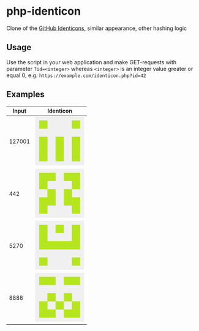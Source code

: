 # php-identicon

Clone of the [GitHub Identicons](https://github.com/blog/1586-identicons), similar appearance, other hashing logic

## Usage

Use the script in your web application and make GET-requests with parameter `?id=<integer>` whereas `<integer>` is an integer value greater or equal 0, e.g. `https://example.com/identicon.php?id=42`

## Examples

| Input  | Identicon                               |
| ------ | --------------------------------------- |
| 127001 | ![Example 127001](examples/identicon-127001.png) |
| 442    | ![Example 442](examples/identicon-442.png)       |
| 5270   | ![Example 5270](examples/identicon-5270.png)     |
| 8888   | ![Example 8888](examples/identicon-8888.png)     |

